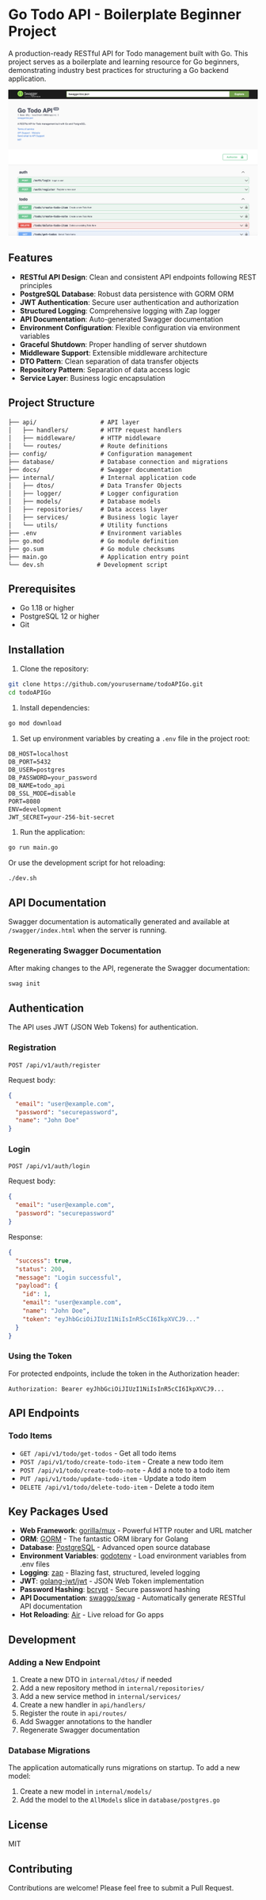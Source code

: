 # Go Todo API - Boilerplate Beginner Project

A production-ready RESTful API for Todo management built with Go. This project serves as a boilerplate and learning resource for Go beginners, demonstrating industry best practices for structuring a Go backend application.

<img src='./docs/pre.png' />

## Features

- **RESTful API Design**: Clean and consistent API endpoints following REST principles
- **PostgreSQL Database**: Robust data persistence with GORM ORM
- **JWT Authentication**: Secure user authentication and authorization
- **Structured Logging**: Comprehensive logging with Zap logger
- **API Documentation**: Auto-generated Swagger documentation
- **Environment Configuration**: Flexible configuration via environment variables
- **Graceful Shutdown**: Proper handling of server shutdown
- **Middleware Support**: Extensible middleware architecture
- **DTO Pattern**: Clean separation of data transfer objects
- **Repository Pattern**: Separation of data access logic
- **Service Layer**: Business logic encapsulation

## Project Structure

```text
├── api/                  # API layer
│   ├── handlers/         # HTTP request handlers
│   ├── middleware/       # HTTP middleware
│   └── routes/           # Route definitions
├── config/               # Configuration management
├── database/             # Database connection and migrations
├── docs/                 # Swagger documentation
├── internal/             # Internal application code
│   ├── dtos/             # Data Transfer Objects
│   ├── logger/           # Logger configuration
│   ├── models/           # Database models
│   ├── repositories/     # Data access layer
│   ├── services/         # Business logic layer
│   └── utils/            # Utility functions
├── .env                  # Environment variables
├── go.mod                # Go module definition
├── go.sum                # Go module checksums
├── main.go               # Application entry point
└── dev.sh               # Development script
```

## Prerequisites

- Go 1.18 or higher
- PostgreSQL 12 or higher
- Git

## Installation

1. Clone the repository:

```bash
git clone https://github.com/yourusername/todoAPIGo.git
cd todoAPIGo
```

1. Install dependencies:

```bash
go mod download
```

1. Set up environment variables by creating a `.env` file in the project root:

```env
DB_HOST=localhost
DB_PORT=5432
DB_USER=postgres
DB_PASSWORD=your_password
DB_NAME=todo_api
DB_SSL_MODE=disable
PORT=8080
ENV=development
JWT_SECRET=your-256-bit-secret
```

1. Run the application:

```bash
go run main.go
```

Or use the development script for hot reloading:

```bash
./dev.sh
```

## API Documentation

Swagger documentation is automatically generated and available at `/swagger/index.html` when the server is running.

### Regenerating Swagger Documentation

After making changes to the API, regenerate the Swagger documentation:

```bash
swag init
```

## Authentication

The API uses JWT (JSON Web Tokens) for authentication.

### Registration

```http
POST /api/v1/auth/register
```

Request body:

```json
{
  "email": "user@example.com",
  "password": "securepassword",
  "name": "John Doe"
}
```

### Login

```http
POST /api/v1/auth/login
```

Request body:

```json
{
  "email": "user@example.com",
  "password": "securepassword"
}
```

Response:

```json
{
  "success": true,
  "status": 200,
  "message": "Login successful",
  "payload": {
    "id": 1,
    "email": "user@example.com",
    "name": "John Doe",
    "token": "eyJhbGciOiJIUzI1NiIsInR5cCI6IkpXVCJ9..."
  }
}
```

### Using the Token

For protected endpoints, include the token in the Authorization header:

```http
Authorization: Bearer eyJhbGciOiJIUzI1NiIsInR5cCI6IkpXVCJ9...
```

## API Endpoints

### Todo Items

- `GET /api/v1/todo/get-todos` - Get all todo items
- `POST /api/v1/todo/create-todo-item` - Create a new todo item
- `POST /api/v1/todo/create-todo-note` - Add a note to a todo item
- `PUT /api/v1/todo/update-todo-item` - Update a todo item
- `DELETE /api/v1/todo/delete-todo-item` - Delete a todo item

## Key Packages Used

- **Web Framework**: [gorilla/mux](https://github.com/gorilla/mux) - Powerful HTTP router and URL matcher
- **ORM**: [GORM](https://gorm.io/) - The fantastic ORM library for Golang
- **Database**: [PostgreSQL](https://www.postgresql.org/) - Advanced open source database
- **Environment Variables**: [godotenv](https://github.com/joho/godotenv) - Load environment variables from .env files
- **Logging**: [zap](https://github.com/uber-go/zap) - Blazing fast, structured, leveled logging
- **JWT**: [golang-jwt/jwt](https://github.com/golang-jwt/jwt) - JSON Web Token implementation
- **Password Hashing**: [bcrypt](https://golang.org/x/crypto/bcrypt) - Secure password hashing
- **API Documentation**: [swaggo/swag](https://github.com/swaggo/swag) - Automatically generate RESTful API documentation
- **Hot Reloading**: [Air](https://github.com/cosmtrek/air) - Live reload for Go apps

## Development

### Adding a New Endpoint

1. Create a new DTO in `internal/dtos/` if needed
2. Add a new repository method in `internal/repositories/`
3. Add a new service method in `internal/services/`
4. Create a new handler in `api/handlers/`
5. Register the route in `api/routes/`
6. Add Swagger annotations to the handler
7. Regenerate Swagger documentation

### Database Migrations

The application automatically runs migrations on startup. To add a new model:

1. Create a new model in `internal/models/`
2. Add the model to the `AllModels` slice in `database/postgres.go`

## License

MIT

## Contributing

Contributions are welcome! Please feel free to submit a Pull Request.
